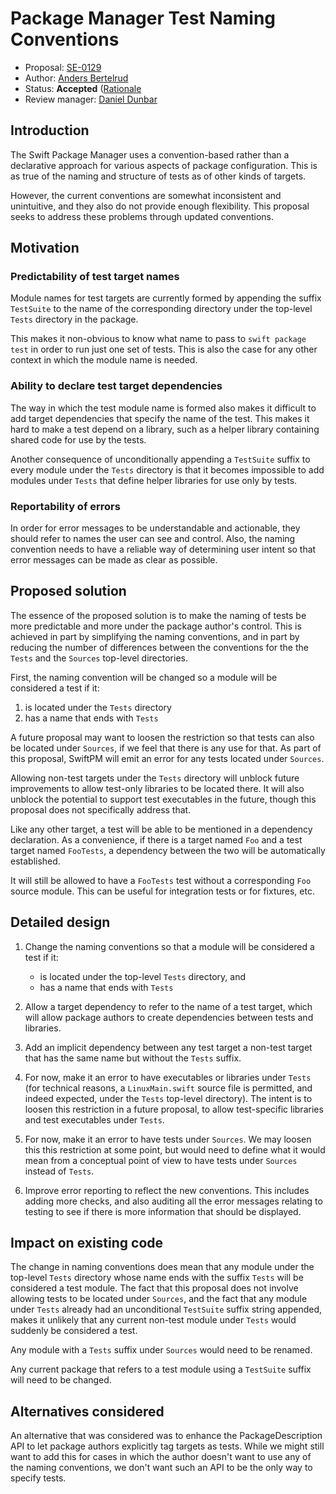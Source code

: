 # Package Manager Test Naming Conventions

* Proposal: [SE-0129](0129-package-manager-test-naming-conventions.md)
* Author: [Anders Bertelrud](https://github.com/abertelrud)
* Status: **Accepted** ([Rationale](https://lists.swift.org/pipermail/swift-build-dev/Week-of-Mon-20160725/000572.html)
* Review manager: [Daniel Dunbar](https://github.com/ddunbar)

## Introduction

The Swift Package Manager uses a convention-based rather than a declarative
approach for various aspects of package configuration.  This is as true of the
naming and structure of tests as of other kinds of targets.

However, the current conventions are somewhat inconsistent and unintuitive, and
they also do not provide enough flexibility.  This proposal seeks to address
these problems through updated conventions.

## Motivation

### Predictability of test target names

Module names for test targets are currently formed by appending the suffix
`TestSuite` to the name of the corresponding directory under the top-level
`Tests` directory in the package.

This makes it non-obvious to know what name to pass to `swift package test` in
order to run just one set of tests.  This is also the case for any other context
in which the module name is needed.

### Ability to declare test target dependencies

The way in which the test module name is formed also makes it difficult to add
target dependencies that specify the name of the test.  This makes it hard to
make a test depend on a library, such as a helper library containing shared code
for use by the tests.

Another consequence of unconditionally appending a `TestSuite` suffix to every
module under the `Tests` directory is that it becomes impossible to add modules
under `Tests` that define helper libraries for use only by tests.

### Reportability of errors

In order for error messages to be understandable and actionable, they should
refer to names the user can see and control.  Also, the naming convention needs
to have a reliable way of determining user intent so that error messages can be
made as clear as possible.

## Proposed solution

The essence of the proposed solution is to make the naming of tests be more
predictable and more under the package author's control.  This is achieved in
part by simplifying the naming conventions, and in part by reducing the number
of differences between the conventions for the the `Tests` and the `Sources`
top-level directories.

First, the naming convention will be changed so a module will be considered a
test if it:

1. is located under the `Tests` directory
2. has a name that ends with `Tests`

A future proposal may want to loosen the restriction so that tests can also be
located under `Sources`, if we feel that there is any use for that.  As part of
this proposal, SwiftPM will emit an error for any tests located under `Sources`.

Allowing non-test targets under the `Tests` directory will unblock future
improvements to allow test-only libraries to be located there.  It will also
unblock the potential to support test executables in the future, though this
proposal does not specifically address that.

Like any other target, a test will be able to be mentioned in a dependency
declaration.  As a convenience, if there is a target named `Foo` and a test
target named `FooTests`, a dependency between the two will be automatically
established.

It will still be allowed to have a `FooTests` test without a corresponding `Foo`
source module.  This can be useful for integration tests or for fixtures, etc.

## Detailed design

1. Change the naming conventions so that a module will be considered a test if
   it:
    - is located under the top-level `Tests` directory, and
    - has a name that ends with `Tests`
   
2. Allow a target dependency to refer to the name of a test target, which will
   allow package authors to create dependencies between tests and libraries.

3. Add an implicit dependency between any test target a non-test target that has
   the same name but without the `Tests` suffix.

4. For now, make it an error to have executables or libraries under `Tests` (for
   technical reasons, a `LinuxMain.swift` source file is permitted, and indeed
   expected, under the `Tests` top-level directory).  The intent is to loosen
   this restriction in a future proposal, to allow test-specific libraries and
   test executables under `Tests`.
   
5. For now, make it an error to have tests under `Sources`.  We may loosen this
   this restriction at some point, but would need to define what it would mean
   from a conceptual point of view to have tests under `Sources` instead of
   `Tests`.

6. Improve error reporting to reflect the new conventions.  This includes adding
   more checks, and also auditing all the error messages relating to testing to
   see if there is more information that should be displayed.
   
## Impact on existing code

The change in naming conventions does mean that any module under the top-level
`Tests` directory whose name ends with the suffix `Tests` will be considered a
test module.  The fact that this proposal does not involve allowing tests to be
located under `Sources`, and the fact that any module under `Tests` already had
an unconditional `TestSuite` suffix string appended, makes it unlikely that any
current non-test module under `Tests` would suddenly be considered a test.

Any module with a `Tests` suffix under `Sources` would need to be renamed.

Any current package that refers to a test module using a `TestSuite` suffix will
need to be changed.

## Alternatives considered

An alternative that was considered was to enhance the PackageDescription API to
let package authors explicitly tag targets as tests.  While we might still want
to add this for cases in which the author doesn't want to use any of the naming
conventions, we don't want such an API to be the only way to specify tests.
